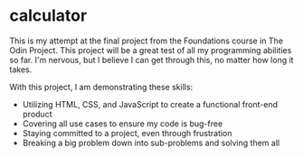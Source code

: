 # calculator
This is my attempt at the final project from the Foundations course in The Odin Project.
This project will be a great test of all my programming abilities so far. I'm nervous, but I believe I can get through this, no matter how long it takes.

With this project, I am demonstrating these skills:
- Utilizing HTML, CSS, and JavaScript to create a functional front-end product
- Covering all use cases to ensure my code is bug-free
- Staying committed to a project, even through frustration
- Breaking a big problem down into sub-problems and solving them all